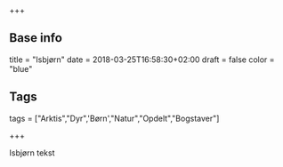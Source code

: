 +++

## Base info
title = "Isbjørn"
date = 2018-03-25T16:58:30+02:00
draft = false
color = "blue"

## Tags
tags = ["Arktis","Dyr",'Børn',"Natur","Opdelt","Bogstaver"]

+++

Isbjørn tekst
